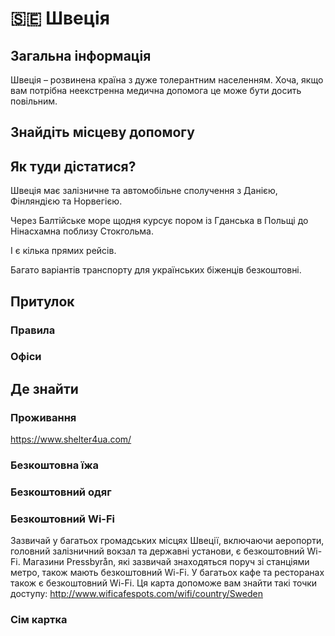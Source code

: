 # 🇸🇪 Швеція

## Загальна інформація

Швеція – розвинена країна з дуже толерантним населенням. Хоча, якщо вам потрібна неекстренна медична допомога
це може бути досить повільним.

## Знайдіть місцеву допомогу

## Як туди дістатися?

Швеція має залізничне та автомобільне сполучення з Данією, Фінляндією та Норвегією.

Через Балтійське море щодня курсує пором із Гданська в Польщі до Нінасхамна поблизу Стокгольма.

І є кілька прямих рейсів.

Багато варіантів транспорту для українських біженців безкоштовні.

## Притулок

### Правила

### Офіси

## Де знайти

### Проживання

https://www.shelter4ua.com/

### Безкоштовна їжа

### Безкоштовний одяг

### Безкоштовний Wi-Fi
Зазвичай у багатьох громадських місцях Швеції, включаючи аеропорти, головний залізничний вокзал та державні установи, є безкоштовний Wi-Fi.
Магазини Pressbyrån, які зазвичай знаходяться поруч зі станціями метро, також мають безкоштовний Wi-Fi.
У багатьох кафе та ресторанах також є безкоштовний Wi-Fi. Ця карта допоможе вам знайти такі точки доступу:
http://www.wificafespots.com/wifi/country/Sweden

### Сім картка

